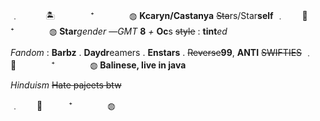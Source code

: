 ﹒　　　🏝️　　　　⁺　　　　◍
       **Kcaryn/Castanya**
	~~Sta~~rs/Star**self**
﹒　　🌊　　　　⁺　　　　◍
**Star***gender*
—*GMT* **8** *+*
**Oc**s ~~style~~ : **tint***ed*

*Fandom* : **Barbz** . **Daydr**eamers . **Enstars** . ~~Reverse~~**99**,
**ANTI** ~~SWIFTIES~~
﹒　🏮　　　　⁺　　　　◍
**Balinese, live in java** 

*Hinduism* ~~Hate pajeets btw~~

﹒　　🍨　　　⁺　　　　◍
